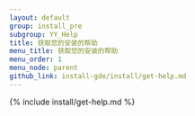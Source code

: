 ```yaml
---
layout: default
group: install_pre
subgroup: YY_Help
title: 获取您的安装的帮助
menu_title: 获取您的安装的帮助
menu_order: 1
menu_node: parent
github_link: install-gde/install/get-help.md
---
```


{% include install/get-help.md %}

